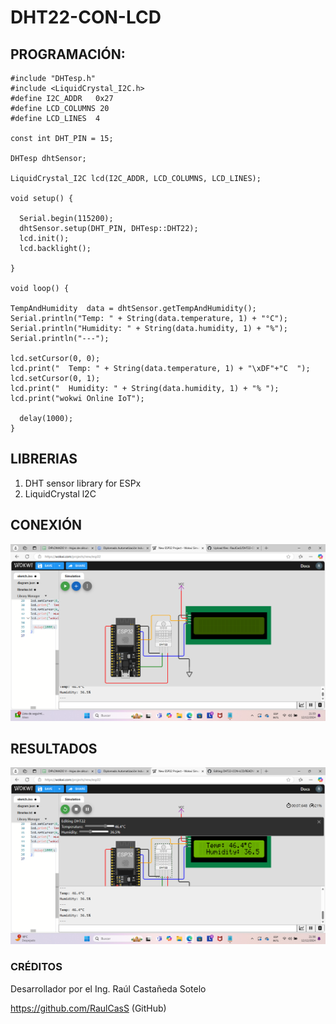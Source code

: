 # DHT22-CON-LCD

## PROGRAMACIÓN:

```
#include "DHTesp.h"
#include <LiquidCrystal_I2C.h>
#define I2C_ADDR   0x27
#define LCD_COLUMNS 20
#define LCD_LINES  4

const int DHT_PIN = 15;

DHTesp dhtSensor;

LiquidCrystal_I2C lcd(I2C_ADDR, LCD_COLUMNS, LCD_LINES);

void setup() {

  Serial.begin(115200);
  dhtSensor.setup(DHT_PIN, DHTesp::DHT22);
  lcd.init();
  lcd.backlight();

}

void loop() {

TempAndHumidity  data = dhtSensor.getTempAndHumidity();
Serial.println("Temp: " + String(data.temperature, 1) + "°C");
Serial.println("Humidity: " + String(data.humidity, 1) + "%");
Serial.println("---");

lcd.setCursor(0, 0);
lcd.print("  Temp: " + String(data.temperature, 1) + "\xDF"+"C  ");
lcd.setCursor(0, 1);
lcd.print("  Humidity: " + String(data.humidity, 1) + "% ");
lcd.print("wokwi Online IoT");

  delay(1000);
}

```

## LIBRERIAS

1. DHT sensor library for ESPx
2. LiquidCrystal l2C

## CONEXIÓN

![](https://github.com/RaulCasS/DHT22-CON-LCD/blob/main/Captura%20de%20pantalla%202024-12-12%20213405.png?raw=true)

## RESULTADOS

![](https://github.com/RaulCasS/DHT22-CON-LCD/blob/main/Captura%20de%20pantalla%202024-12-12%20213611.png?raw=true)

### CRÉDITOS

Desarrollador por el Ing. Raúl Castañeda Sotelo

https://github.com/RaulCasS (GitHub)




